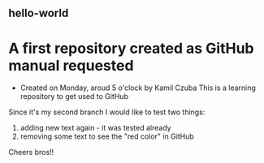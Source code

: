 ## hello-world
# A first repository created as GitHub manual requested
* Created on Monday, aroud 5 o'clock by Kamil Czuba
This is a learning repository to get used to GitHub

Since it's my second branch I would like to test two things:
1) adding new text again - it was tested already
2) removing some text to see the "red color" in GitHub

Cheers bros!!
